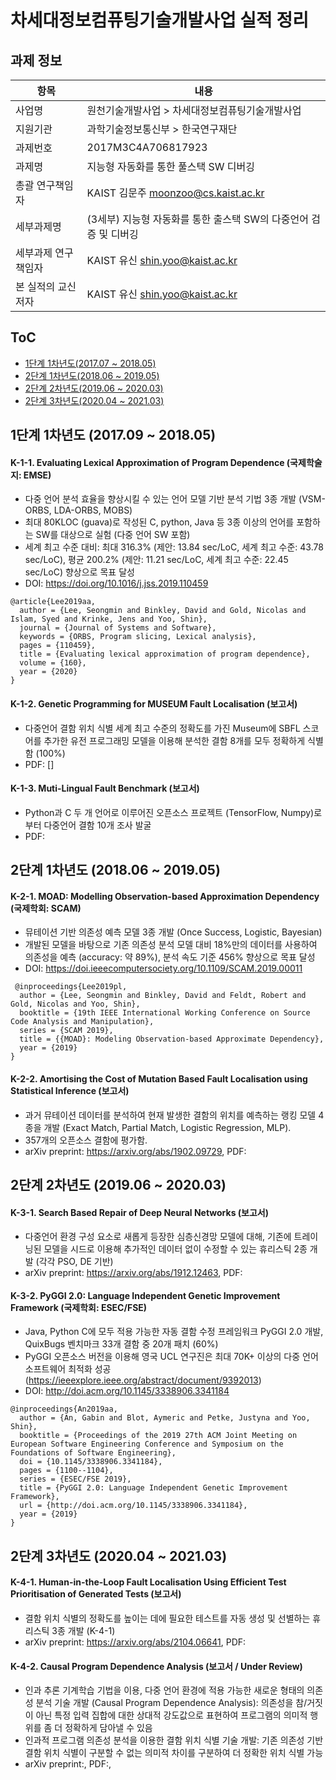 # 차세대정보컴퓨팅기술개발사업 실적 정리

## 과제 정보

| 항목 | 내용 |
| - | - |
| 사업명              | 원천기술개발사업 > 차세대정보컴퓨팅기술개발사업              |
| 지원기관            | 과학기술정보통신부 > 한국연구재단                            |
| 과제번호            | 2017M3C4A706817923                                           |
| 과제명              | 지능형 자동화를 통한 풀스택 SW 디버깅                        |
| 총괄 연구책임자     | KAIST 김문주 [moonzoo@cs.kaist.ac.kr](mailto:moonzoo@cs.kaist.ac.kr) |
| 세부과제명          | (3세부) 지능형 자동화를 통한 출스택 SW의 다중언어 검증 및 디버깅 |
| 세부과제 연구책임자 | KAIST 유신 [shin.yoo@kaist.ac.kr](mailto:shin.yoo@kaist.ac.kr) |
| 본 실적의 교신저자  | KAIST 유신 [shin.yoo@kaist.ac.kr](mailto:shin.yoo@kaist.ac.kr) |

## ToC
- [1단계 1차년도(2017.07 ~ 2018.05)](#1단계-1차년도-201709--201805)
- [2단계 1차년도(2018.06 ~ 2019.05)](#2단계-1차년도-201806--201905)
- [2단계 2차년도(2019.06 ~ 2020.03)](#2단계-2차년도-201906--202003)
- [2단계 3차년도(2020.04 ~ 2021.03)](#2단계-3차년도-202004--202103)

## 1단계 1차년도 (2017.09 ~ 2018.05)

#### K-1-1. Evaluating Lexical Approximation of Program Dependence (국제학술지: EMSE)

- 다중 언어 분석 효율을 향상시킬 수 있는 언어 모델 기반 분석 기법 3종 개발 (VSM-ORBS, LDA-ORBS, MOBS)
- 최대 80KLOC (guava)로 작성된 C, python, Java 등 3종 이상의 언어를 포함하는 SW를 대상으로 실험 (다중 언어 SW 포함)
- 세계 최고 수준 대비: 최대 316.3% (제안: 13.84 sec/LoC, 세계 최고 수준: 43.78 sec/LoC), 평균 200.2% (제안: 11.21 sec/LoC, 세계 최고 수준: 22.45 sec/LoC) 향상으로 목표 달성
- DOI: https://doi.org/10.1016/j.jss.2019.110459

```
@article{Lee2019aa,
  author = {Lee, Seongmin and Binkley, David and Gold, Nicolas and Islam, Syed and Krinke, Jens and Yoo, Shin},
  journal = {Journal of Systems and Software},
  keywords = {ORBS, Program slicing, Lexical analysis},
  pages = {110459},
  title = {Evaluating lexical approximation of program dependence},
  volume = {160},
  year = {2020}
}
```

#### K-1-2. Genetic Programming for MUSEUM Fault Localisation (보고서)

- 다중언어 결함 위치 식별 세계 최고 수준의 정확도를 가진 Museum에 SBFL 스코어를 추가한 유전 프로그래밍 모델을 이용해 분석한 결함 8개를 모두 정확하게 식별함 (100%)
- PDF: []

#### K-1-3. Muti-Lingual Fault Benchmark (보고서)

- Python과 C 두 개 언어로 이루어진 오픈소스 프로젝트 (TensorFlow, Numpy)로부터 다중언어 결함 10개 조사 발굴
- PDF: 

## 2단계 1차년도 (2018.06 ~ 2019.05)

#### K-2-1. MOAD: Modelling Observation-based Approximation Dependency (국제학회: SCAM)

- 뮤테이션 기반 의존성 예측 모델 3종 개발 (Once Success, Logistic, Bayesian)
- 개발된 모델을 바탕으로 기존 의존성 분석 모델 대비 18%만의 데이터를 사용하여 의존성을 예측 (accuracy: 약 89%), 분석 속도 기준 456% 향상으로 목표 달성
- DOI: https://doi.ieeecomputersociety.org/10.1109/SCAM.2019.00011

```
 @inproceedings{Lee2019pl,
  author = {Lee, Seongmin and Binkley, David and Feldt, Robert and Gold, Nicolas and Yoo, Shin},
  booktitle = {19th IEEE International Working Conference on Source Code Analysis and Manipulation},
  series = {SCAM 2019},
  title = {{MOAD}: Modeling Observation-based Approximate Dependency},
  year = {2019}
}
```



#### K-2-2. Amortising the Cost of Mutation Based Fault Localisation using Statistical Inference (보고서)

- 과거 뮤테이션 데이터를 분석하여 현재 발생한 결함의 위치를 예측하는 랭킹 모델 4종을 개발 (Exact Match, Partial Match, Logistic Regression, MLP). 
- 357개의 오픈소스 결함에 평가함.
- arXiv preprint: https://arxiv.org/abs/1902.09729, PDF: 

## 2단계 2차년도 (2019.06 ~ 2020.03)

#### K-3-1. Search Based Repair of Deep Neural Networks  (보고서)

- 다중언어 환경 구성 요소로 새롭게 등장한 심층신경망 모델에 대해, 기존에 트레이닝된 모델을 시드로 이용해 추가적인 데이터 없이 수정할 수 있는 휴리스틱 2종 개발 (각각 PSO, DE 기반)
- arXiv preprint: https://arxiv.org/abs/1912.12463, PDF: 

#### K-3-2. PyGGI 2.0: Language Independent Genetic Improvement Framework (국제학회: ESEC/FSE)

- Java, Python C에 모두 적용 가능한 자동 결함 수정 프레임워크 PyGGI 2.0 개발, QuixBugs 벤치마크 33개 결함 중 20개 패치 (60%)
- PyGGI 오픈소스 버전을 이용해 영국 UCL 연구진은 최대 70K+ 이상의 다중 언어 소프트웨어 최적화 성공 (https://ieeexplore.ieee.org/abstract/document/9392013)
- DOI: http://doi.acm.org/10.1145/3338906.3341184

```
@inproceedings{An2019aa,
  author = {An, Gabin and Blot, Aymeric and Petke, Justyna and Yoo, Shin},
  booktitle = {Proceedings of the 2019 27th ACM Joint Meeting on European Software Engineering Conference and Symposium on the Foundations of Software Engineering},
  doi = {10.1145/3338906.3341184},
  pages = {1100--1104},
  series = {ESEC/FSE 2019},
  title = {PyGGI 2.0: Language Independent Genetic Improvement Framework},
  url = {http://doi.acm.org/10.1145/3338906.3341184},
  year = {2019}
}
```



## 2단계 3차년도 (2020.04 ~ 2021.03)

#### K-4-1. Human-in-the-Loop Fault Localisation Using Efficient Test Prioritisation of Generated Tests (보고서)

- 결함 위치 식별의 정확도를 높이는 데에 필요한 테스트를 자동 생성 및 선별하는 휴리스틱 3종 개발 (K-4-1)
- arXiv preprint: https://arxiv.org/abs/2104.06641, PDF: 

#### K-4-2. Causal Program Dependence Analysis (보고서 / Under Review)

- 인과 추론 기계학습 기법을 이용, 다중 언어 환경에 적용 가능한 새로운 형태의 의존성 분석 기술 개발 (Causal Program Dependence Analysis): 의존성을 참/거짓이 아닌 특정 입력 집합에 대한 상대적 강도값으로 표현하여 프로그램의 의미적 행위를 좀 더 정확하게 담아낼 수 있음
- 인과적 프로그램 의존성 분석을 이용한 결함 위치 식별 기술 개발: 기존 의존성 기반 결함 위치 식별이 구분할 수 없는 의미적 차이를 구분하여 더 정확한 위치 식별 가능
- arXiv preprint:, PDF:, 






